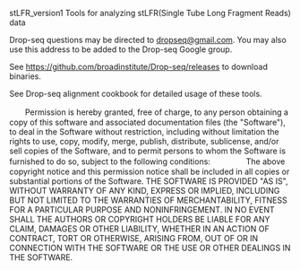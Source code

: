 stLFR_version1
Tools for analyzing stLFR(Single Tube Long Fragment Reads) data

Drop-seq questions may be directed to dropseq@gmail.com.
You may also use this address to be added to the Drop-seq Google group.

See https://github.com/broadinstitute/Drop-seq/releases to download binaries.

See Drop-seq alignment cookbook for detailed usage of these tools.

　　Permission is hereby granted, free of charge, to any person obtaining a copy of this software and associated documentation files (the "Software"), to deal in the Software without restriction, including without limitation the rights to use, copy, modify, merge, publish, distribute, sublicense, and/or sell copies of the Software, and to permit persons to whom the Software is furnished to do so, subject to the following conditions:
　　
　　The above copyright notice and this permission notice shall be included in all copies or substantial portions of the Software.
THE SOFTWARE IS PROVIDED "AS IS", WITHOUT WARRANTY OF ANY KIND, EXPRESS OR IMPLIED, INCLUDING BUT NOT LIMITED TO THE WARRANTIES OF MERCHANTABILITY, FITNESS FOR A PARTICULAR PURPOSE AND NONINFRINGEMENT. IN NO EVENT SHALL THE AUTHORS OR COPYRIGHT HOLDERS BE LIABLE FOR ANY CLAIM, DAMAGES OR OTHER LIABILITY, WHETHER IN AN ACTION OF CONTRACT, TORT OR OTHERWISE, ARISING FROM, OUT OF OR IN CONNECTION WITH THE SOFTWARE OR THE USE OR OTHER DEALINGS IN THE SOFTWARE.
